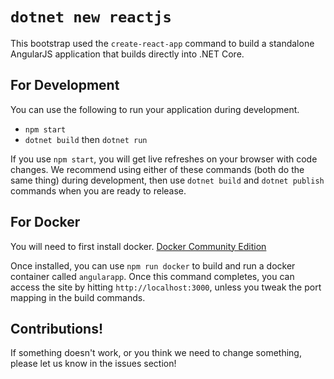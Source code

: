 # `dotnet new reactjs`
This bootstrap used the `create-react-app` command to build a standalone AngularJS application that builds directly into .NET Core.

## For Development
You can use the following to run your application during development. 

 - `npm start`
 - `dotnet build` then `dotnet run`

If you use `npm start`, you will get live refreshes on your browser with code changes. We recommend using either of these commands (both do the same thing) during development, then use `dotnet build` and `dotnet publish` commands when you are ready to release.

## For Docker
You will need to first install docker. 
[Docker Community Edition](https://www.docker.com/community-edition)

Once installed, you can use `npm run docker` to build and run a docker container called `angularapp`. Once this command completes, you can access the site by hitting `http://localhost:3000`, unless you tweak the port mapping in the build commands.

## Contributions! 
If something doesn't work, or you think we need to change something, please let us know in the issues section!
